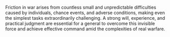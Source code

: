 Friction in war arises from countless small and unpredictable difficulties caused by individuals, chance events, and adverse conditions, making even the simplest tasks extraordinarily challenging. A strong will, experience, and practical judgment are essential for a general to overcome this invisible force and achieve effective command amid the complexities of real warfare.
